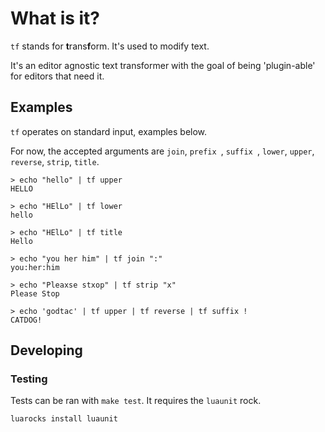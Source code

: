 # What is it?

`tf` stands for **t**rans**f**orm. It's used to modify text.

It's an editor agnostic text transformer with the goal of being 'plugin-able' for
editors that need it.

## Examples

`tf` operates on standard input, examples below.

For now, the accepted arguments are `join`, `prefix `, `suffix `, `lower`, `upper`, `reverse`, `strip`, `title`.


```
> echo "hello" | tf upper
HELLO

> echo "HElLo" | tf lower
hello

> echo "HElLo" | tf title
Hello

> echo "you her him" | tf join ":"
you:her:him

> echo "Pleaxse stxop" | tf strip "x"
Please Stop

> echo 'godtac' | tf upper | tf reverse | tf suffix !
CATDOG!

```

## Developing

### Testing

Tests can be ran with `make test`. It requires the `luaunit` rock.

```
luarocks install luaunit
```
